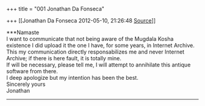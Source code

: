 +++
title = "001 Jonathan Da Fonseca"

+++
[[Jonathan Da Fonseca	2012-05-10, 21:26:48 [Source](https://groups.google.com/g/samskrita/c/A4rvk9MZiLA)]]



***Namaste  
I want to communicate that not being aware of the Mugdala Kosha existence I did upload it the one I have, for some years, in Internet Archive.  
This my communication directly responsabilizes me and never Internet Archive; if there is here fault, it is totally mine.  
If will be necessary, please tell me, I will attempt to annihilate this antique software from there.  
I deep apologize but my intention has been the best.  
Sincerely yours  
Jonathan  
***

